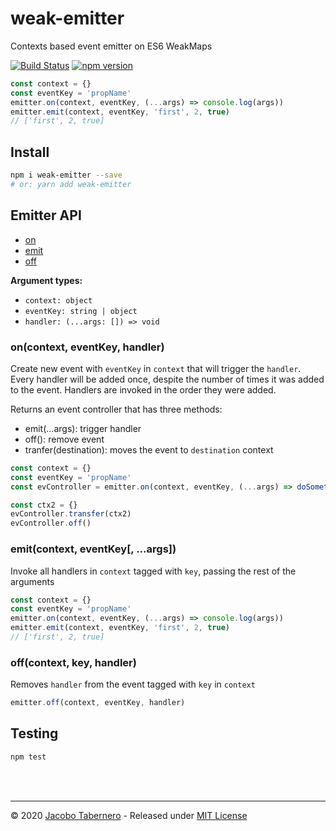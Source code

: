 weak-emitter
============

Contexts based event emitter on ES6 WeakMaps

[![Build Status](https://travis-ci.org/jacoborus/weak-emitter.svg?branch=master)](https://travis-ci.org/jacoborus/weak-emitter) [![npm version](https://badge.fury.io/js/weak-emitter.svg)](https://www.npmjs.com/package/weak-emitter)


```js
const context = {}
const eventKey = 'propName'
emitter.on(context, eventKey, (...args) => console.log(args))
emitter.emit(context, eventKey, 'first', 2, true)
// ['first', 2, true]
```


## Install

```sh
npm i weak-emitter --save
# or: yarn add weak-emitter
```

## Emitter API

- [on](#emitter-on-api)
- [emit](#emitter-emit-api)
- [off](#emitter-off-api)

**Argument types:**

- `context: object`
- `eventKey: string | object`
- `handler: (...args: []) => void`

<a name="emitter-on-api"></a>
### on(context, eventKey, handler)

Create new event with `eventKey` in `context` that will trigger the `handler`.
Every handler will be added once, despite the number of times it was added to the event. Handlers are invoked in the order they were added.

Returns an event controller that has three methods:

- emit(...args): trigger handler
- off(): remove event
- tranfer(destination): moves the event to `destination` context

```js
const context = {}
const eventKey = 'propName'
const evController = emitter.on(context, eventKey, (...args) => doSomething(args))

const ctx2 = {}
evController.transfer(ctx2)
evController.off()

```


<a name="emitter-emit-api"></a>
### emit(context, eventKey[, ...args])

Invoke all handlers in `context` tagged with `key`, passing the rest of the arguments

```js
const context = {}
const eventKey = 'propName'
emitter.on(context, eventKey, (...args) => console.log(args))
emitter.emit(context, eventKey, 'first', 2, true)
// ['first', 2, true]
```


<a name="emitter-off-api"></a>
### off(context, key, handler)

Removes `handler` from the event tagged with `key` in `context`

```js
emitter.off(context, eventKey, handler)
```


<a name="testing"></a>
## Testing

```sh
npm test
```

<br><br>

---

© 2020 [Jacobo Tabernero](http://jacoborus.codes) - Released under [MIT License](https://raw.github.com/jacoborus/weak-emitter/master/LICENSE)
